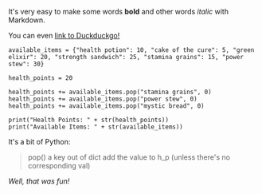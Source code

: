 It's very easy to make some words **bold** and other words *italic* with Markdown.

You can even [link to Duckduckgo!](https://html.duckduckgo.com)

    available_items = {"health potion": 10, "cake of the cure": 5, "green elixir": 20, "strength sandwich": 25, "stamina grains": 15, "power stew": 30}
    
    health_points = 20
    
    health_points += available_items.pop("stamina grains", 0)
    health_points += available_items.pop("power stew", 0)
    health_points += available_items.pop("mystic bread", 0)
    
    print("Health Points: " + str(health_points))
    print("Available Items: " + str(available_items))

It's a bit of Python:

> pop() a key out of dict
> add the value to h_p
> (unless there's no corresponding val)

*Well, that was fun!*